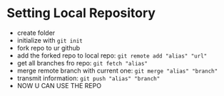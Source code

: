 # Setting Local Repository

- create folder 
- initialize with `git init`
- fork repo to ur github
- add the forked repo to local repo: `git remote add "alias" "url"`
- get all branches fro repo: `git fetch "alias"`
- merge remote branch with current one: `git merge "alias" "branch"`
- transmit information: `git push "alias" "branch"`
- NOW U CAN USE THE REPO


